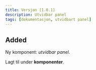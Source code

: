 ```yaml
---
title: Versjon [1.0.1]
description: Utvidbar panel
tags: [dokumentasjon, utvidbart panel]
---
```


## Added

Ny komponent: _utvidbar panel_.

Lagt til under **komponenter**.
